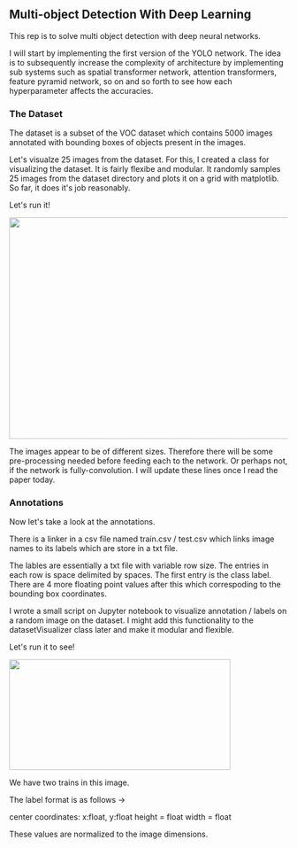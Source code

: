 ## Multi-object Detection With Deep Learning 

This rep is to solve multi object detection with deep neural networks.

I will start by implementing the first version of the YOLO network. The idea is to subsequently increase the complexity of architecture by implementing sub systems such as spatial transformer network, attention transformers, feature pyramid network, so on and so forth to see how each hyperparameter affects the accuracies. 

### The Dataset

The dataset is a subset of the VOC dataset which contains 5000 images annotated with bounding boxes of objects present in the images.

Let's visualze 25 images from the dataset. For this, I created a class for visualizing the dataset. It is fairly flexibe and modular. It randomly samples 25 images from the dataset directory and plots it on a grid with matplotlib. So far, it does it's job reasonably. 

Let's run it!

<p style="text-align:centre"><img src="https://raw.githubusercontent.com/deveshdatwani/yolo/main/assets/datasetVisualizer.png" height=400, width=800 text-align="centre"></p>

The images appear to be of different sizes. Therefore there will be some pre-processing needed before feeding each to the network. Or perhaps not, if the network is fully-convolution. I will update these lines once I read the paper today. 


### Annotations

Now let's take a look at the annotations. 

There is a linker in a csv file named train.csv / test.csv which links image names to its labels which are store in a txt file. 

The lables are essentially a txt file with variable row size. The entries in each row is space delimited by spaces. The first entry is the class label. There are 4 more floating point values after this which correspoding to the bounding box coordinates. 

I wrote a small script on Jupyter notebook to visualize annotation / labels on a random image on the dataset. I might add this functionality to the datasetVisualizer class later and make it modular and flexible.

Let's run it to see! 

<div style="text-align:centre"><img src="https://raw.githubusercontent.com/deveshdatwani/yolo/main/assets/labels.png" height=200, width=400></div>

We have two trains in this image.

The label format is as follows -> 

center coordinates: x:float, y:float
height = float
width = float

These values are normalized to the image dimensions. 